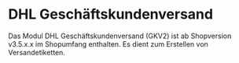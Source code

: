 # DHL Geschäftskundenversand 

Das Modul DHL Geschäftskundenversand \(GKV2\) ist ab Shopversion v3.5.x.x im Shopumfang enthalten. Es dient zum Erstellen von Versandetiketten.

  

  

  

  

  

  




